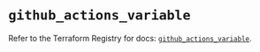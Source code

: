 # `github_actions_variable`

Refer to the Terraform Registry for docs: [`github_actions_variable`](https://registry.terraform.io/providers/integrations/github/6.2.3/docs/resources/actions_variable).
